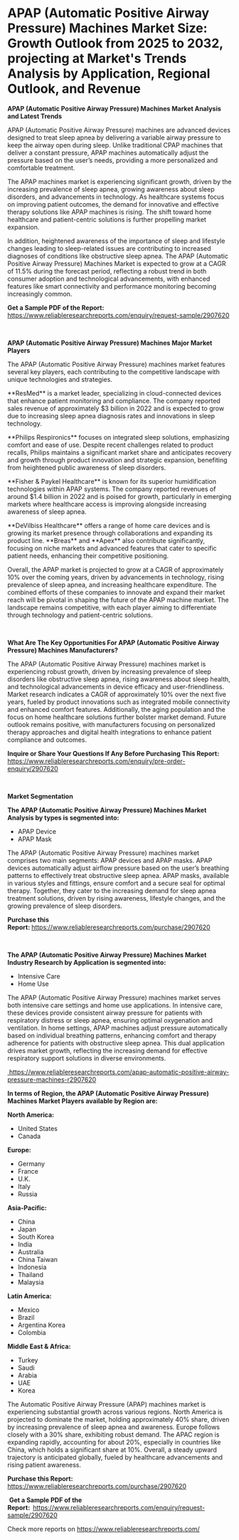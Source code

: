 <p><h1>APAP (Automatic Positive Airway Pressure) Machines Market Size: Growth Outlook from 2025 to 2032, projecting at Market's Trends Analysis by Application, Regional Outlook, and Revenue</h1></p><p><strong>APAP (Automatic Positive Airway Pressure) Machines Market Analysis and Latest Trends</strong></p>
<p><p>APAP (Automatic Positive Airway Pressure) machines are advanced devices designed to treat sleep apnea by delivering a variable airway pressure to keep the airway open during sleep. Unlike traditional CPAP machines that deliver a constant pressure, APAP machines automatically adjust the pressure based on the user’s needs, providing a more personalized and comfortable treatment.</p><p>The APAP machines market is experiencing significant growth, driven by the increasing prevalence of sleep apnea, growing awareness about sleep disorders, and advancements in technology. As healthcare systems focus on improving patient outcomes, the demand for innovative and effective therapy solutions like APAP machines is rising. The shift toward home healthcare and patient-centric solutions is further propelling market expansion.</p><p>In addition, heightened awareness of the importance of sleep and lifestyle changes leading to sleep-related issues are contributing to increased diagnoses of conditions like obstructive sleep apnea. The APAP (Automatic Positive Airway Pressure) Machines Market is expected to grow at a CAGR of 11.5% during the forecast period, reflecting a robust trend in both consumer adoption and technological advancements, with enhanced features like smart connectivity and performance monitoring becoming increasingly common.</p></p>
<p><strong>Get a Sample PDF of the Report:&nbsp;</strong> <a href="https://www.reliableresearchreports.com/enquiry/request-sample/2907620?utm_campaign=3364&utm_medium=2&utm_source=Github&utm_content=ia&utm_term=12032025&utm_id=apap-automatic-positive-airway-pressure-machines">https://www.reliableresearchreports.com/enquiry/request-sample/2907620</a></p>
<p>&nbsp;</p>
<p><strong>APAP (Automatic Positive Airway Pressure) Machines Major Market Players</strong></p>
<p><p>The APAP (Automatic Positive Airway Pressure) machines market features several key players, each contributing to the competitive landscape with unique technologies and strategies.</p><p>**ResMed** is a market leader, specializing in cloud-connected devices that enhance patient monitoring and compliance. The company reported sales revenue of approximately $3 billion in 2022 and is expected to grow due to increasing sleep apnea diagnosis rates and innovations in sleep technology.</p><p>**Philips Respironics** focuses on integrated sleep solutions, emphasizing comfort and ease of use. Despite recent challenges related to product recalls, Philips maintains a significant market share and anticipates recovery and growth through product innovation and strategic expansion, benefiting from heightened public awareness of sleep disorders.</p><p>**Fisher & Paykel Healthcare** is known for its superior humidification technologies within APAP systems. The company reported revenues of around $1.4 billion in 2022 and is poised for growth, particularly in emerging markets where healthcare access is improving alongside increasing awareness of sleep apnea.</p><p>**DeVilbiss Healthcare** offers a range of home care devices and is growing its market presence through collaborations and expanding its product line. **Breas** and **Apex** also contribute significantly, focusing on niche markets and advanced features that cater to specific patient needs, enhancing their competitive positioning.</p><p>Overall, the APAP market is projected to grow at a CAGR of approximately 10% over the coming years, driven by advancements in technology, rising prevalence of sleep apnea, and increasing healthcare expenditure. The combined efforts of these companies to innovate and expand their market reach will be pivotal in shaping the future of the APAP machine market. The landscape remains competitive, with each player aiming to differentiate through technology and patient-centric solutions.</p></p>
<p>&nbsp;</p>
<p><strong>What Are The Key Opportunities For APAP (Automatic Positive Airway Pressure) Machines Manufacturers?</strong></p>
<p><p>The APAP (Automatic Positive Airway Pressure) machines market is experiencing robust growth, driven by increasing prevalence of sleep disorders like obstructive sleep apnea, rising awareness about sleep health, and technological advancements in device efficacy and user-friendliness. Market research indicates a CAGR of approximately 10% over the next five years, fueled by product innovations such as integrated mobile connectivity and enhanced comfort features. Additionally, the aging population and the focus on home healthcare solutions further bolster market demand. Future outlook remains positive, with manufacturers focusing on personalized therapy approaches and digital health integrations to enhance patient compliance and outcomes.</p></p>
<p><strong>Inquire or Share Your Questions If Any Before Purchasing This Report:</strong> <a href="https://www.reliableresearchreports.com/enquiry/pre-order-enquiry/2907620?utm_campaign=3364&utm_medium=2&utm_source=Github&utm_content=ia&utm_term=12032025&utm_id=apap-automatic-positive-airway-pressure-machines">https://www.reliableresearchreports.com/enquiry/pre-order-enquiry/2907620</a></p>
<p>&nbsp;</p>
<p><strong>Market Segmentation</strong></p>
<p><strong>The APAP (Automatic Positive Airway Pressure) Machines Market Analysis by types is segmented into:</strong></p>
<p><ul><li>APAP Device</li><li>APAP Mask</li></ul></p>
<p><p>The APAP (Automatic Positive Airway Pressure) machines market comprises two main segments: APAP devices and APAP masks. APAP devices automatically adjust airflow pressure based on the user’s breathing patterns to effectively treat obstructive sleep apnea. APAP masks, available in various styles and fittings, ensure comfort and a secure seal for optimal therapy. Together, they cater to the increasing demand for sleep apnea treatment solutions, driven by rising awareness, lifestyle changes, and the growing prevalence of sleep disorders.</p></p>
<p><strong>Purchase this Report:&nbsp;</strong><a href="https://www.reliableresearchreports.com/purchase/2907620?utm_campaign=3364&utm_medium=2&utm_source=Github&utm_content=ia&utm_term=12032025&utm_id=apap-automatic-positive-airway-pressure-machines">https://www.reliableresearchreports.com/purchase/2907620</a></p>
<p>&nbsp;</p>
<p><strong>The APAP (Automatic Positive Airway Pressure) Machines Market Industry Research by Application is segmented into:</strong></p>
<p><ul><li>Intensive Care</li><li>Home Use</li></ul></p>
<p><p>The APAP (Automatic Positive Airway Pressure) machines market serves both intensive care settings and home use applications. In intensive care, these devices provide consistent airway pressure for patients with respiratory distress or sleep apnea, ensuring optimal oxygenation and ventilation. In home settings, APAP machines adjust pressure automatically based on individual breathing patterns, enhancing comfort and therapy adherence for patients with obstructive sleep apnea. This dual application drives market growth, reflecting the increasing demand for effective respiratory support solutions in diverse environments.</p></p>
<p><a href="https://www.reliableresearchreports.com/apap-automatic-positive-airway-pressure-machines-r2907620?utm_campaign=3364&utm_medium=2&utm_source=Github&utm_content=ia&utm_term=12032025&utm_id=apap-automatic-positive-airway-pressure-machines">&nbsp;https://www.reliableresearchreports.com/apap-automatic-positive-airway-pressure-machines-r2907620</a></p>
<p><strong>In terms of Region, the APAP (Automatic Positive Airway Pressure) Machines Market Players available by Region are:</strong></p>
<p>
    <p> <strong> North America: </strong>
        <ul>
            <li>United States</li>
            <li>Canada</li>
        </ul>
        </p> 
    <p> <strong> Europe: </strong>
        <ul>
            <li>Germany</li>
            <li>France</li>
            <li>U.K.</li>
            <li>Italy</li>
            <li>Russia</li>
        </ul>
        </p> 
    <p> <strong> Asia-Pacific: </strong>
        <ul>
            <li>China</li>
            <li>Japan</li>
            <li>South Korea</li>
            <li>India</li>
            <li>Australia</li>
            <li>China Taiwan</li>
            <li>Indonesia</li>
            <li>Thailand</li>
            <li>Malaysia</li>
        </ul>
        </p> 
    <p> <strong> Latin America: </strong>
        <ul>
            <li>Mexico</li>
            <li>Brazil</li>
            <li>Argentina Korea</li>
            <li>Colombia</li>
        </ul>
        </p> 
    <p> <strong> Middle East & Africa: </strong>
        <ul>
            <li>Turkey</li>
            <li>Saudi</li>
            <li>Arabia</li>
            <li>UAE</li>
            <li>Korea</li>
        </ul>
    </p>
    </p>
<p><p>The Automatic Positive Airway Pressure (APAP) machines market is experiencing substantial growth across various regions. North America is projected to dominate the market, holding approximately 40% share, driven by increasing prevalence of sleep apnea and awareness. Europe follows closely with a 30% share, exhibiting robust demand. The APAC region is expanding rapidly, accounting for about 20%, especially in countries like China, which holds a significant share at 10%. Overall, a steady upward trajectory is anticipated globally, fueled by healthcare advancements and rising patient awareness.</p></p>
<p><strong>Purchase this Report: </strong><a href="https://www.reliableresearchreports.com/purchase/2907620?utm_campaign=3364&utm_medium=2&utm_source=Github&utm_content=ia&utm_term=12032025&utm_id=apap-automatic-positive-airway-pressure-machines">https://www.reliableresearchreports.com/purchase/2907620</a></p>
<p>&nbsp;<strong>Get a Sample PDF of the Report:&nbsp;&nbsp;</strong><a href="https://www.reliableresearchreports.com/enquiry/request-sample/2907620?utm_campaign=3364&utm_medium=2&utm_source=Github&utm_content=ia&utm_term=12032025&utm_id=apap-automatic-positive-airway-pressure-machines">https://www.reliableresearchreports.com/enquiry/request-sample/2907620</a></p>
<p><strong></strong></p>
<p>Check more reports on <a href="https://www.reliableresearchreports.com/?utm_campaign=3364&utm_medium=2&utm_source=Github&utm_content=ia&utm_term=12032025&utm_id=apap-automatic-positive-airway-pressure-machines">https://www.reliableresearchreports.com/</a></p>
